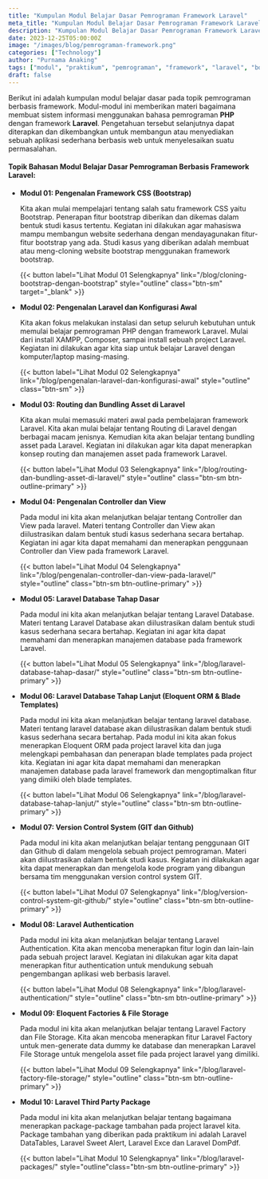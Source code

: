 ```yaml
---
title: "Kumpulan Modul Belajar Dasar Pemrograman Framework Laravel"
meta_title: "Kumpulan Modul Belajar Dasar Pemrograman Framework Laravel"
description: "Kumpulan Modul Belajar Dasar Pemrograman Framework Laravel"
date: 2023-12-25T05:00:00Z
image: "/images/blog/pemrograman-framework.png"
categories: ["Technology"]
author: "Purnama Anaking"
tags: ["modul", "praktikum", "pemrograman", "framework", "laravel", "bootstrap"]
draft: false
---
```


Berikut ini adalah kumpulan modul belajar dasar pada topik pemrograman berbasis framework. Modul-modul ini memberikan materi bagaimana membuat sistem informasi menggunakan bahasa pemrograman **PHP** dengan framework **Laravel**. Pengetahuan tersebut selanjutnya dapat diterapkan dan dikembangkan untuk membangun atau menyediakan sebuah aplikasi sederhana berbasis web untuk menyelesaikan suatu permasalahan.

#### Topik Bahasan Modul Belajar Dasar Pemrograman Berbasis Framework Laravel:

- **Modul 01: Pengenalan Framework CSS (Bootstrap)**

  Kita akan mulai mempelajari tentang salah satu framework CSS yaitu Bootstrap. Penerapan fitur bootstrap diberikan dan dikemas dalam bentuk studi kasus tertentu. Kegiatan ini dilakukan agar mahasiswa mampu membangun website sederhana dengan mendayagunakan fitur-fitur bootstrap yang ada. Studi kasus yang diberikan adalah membuat atau meng-cloning website bootstrap menggunakan framework bootstrap.

  {{< button label="Lihat Modul 01 Selengkapnya" link="/blog/cloning-bootstrap-dengan-bootstrap" style="outline" class="btn-sm" target="_blank" >}}

- **Modul 02: Pengenalan Laravel dan Konfigurasi Awal**

  Kita akan fokus melakukan instalasi dan setup seluruh kebutuhan untuk memulai belajar pemrograman PHP dengan framework Laravel. Mulai dari install XAMPP, Composer, sampai install sebuah project Laravel. Kegiatan ini dilakukan agar kita siap untuk belajar Laravel dengan komputer/laptop masing-masing.

  {{< button label="Lihat Modul 02 Selengkapnya" link="/blog/pengenalan-laravel-dan-konfigurasi-awal" style="outline" class="btn-sm" >}}

- **Modul 03: Routing dan Bundling Asset di Laravel**

  Kita akan mulai memasuki materi awal pada pembelajaran framework Laravel. Kita akan mulai belajar tentang Routing di Laravel dengan berbagai macam jenisnya. Kemudian kita akan belajar tentang bundling asset pada Laravel. Kegiatan ini dilakukan agar kita dapat menerapkan konsep routing dan manajemen asset pada framework Laravel.

  {{< button label="Lihat Modul 03 Selengkapnya" link="/blog/routing-dan-bundling-asset-di-laravel/" style="outline" class="btn-sm btn-outline-primary" >}}

- **Modul 04: Pengenalan Controller dan View**

  Pada modul ini kita akan melanjutkan belajar tentang Controller dan View pada laravel. Materi tentang Controller dan View akan diilustrasikan dalam bentuk studi kasus sederhana secara bertahap. Kegiatan ini agar kita dapat memahami dan menerapkan penggunaan Controller dan View pada framework Laravel.

  {{< button label="Lihat Modul 04 Selengkapnya" link="/blog/pengenalan-controller-dan-view-pada-laravel/" style="outline" class="btn-sm btn-outline-primary" >}}

- **Modul 05: Laravel Database Tahap Dasar**

  Pada modul ini kita akan melanjutkan belajar tentang Laravel Database. Materi tentang Laravel Database akan diilustrasikan dalam bentuk studi kasus sederhana secara bertahap. Kegiatan ini agar kita dapat memahami dan menerapkan manajemen database pada framework Laravel.

  {{< button label="Lihat Modul 05 Selengkapnya" link="/blog/laravel-database-tahap-dasar/" style="outline" class="btn-sm btn-outline-primary" >}}

- **Modul 06: Laravel Database Tahap Lanjut (Eloquent ORM & Blade Templates)**

  Pada modul ini kita akan melanjutkan belajar tentang laravel database. Materi tentang laravel database akan diilustrasikan dalam bentuk studi kasus sederhana secara bertahap. Pada modul ini kita akan fokus menerapkan Eloquent ORM pada project laravel kita dan juga melengkapi pembahasan dan penerapan blade templates pada project kita. Kegiatan ini agar kita dapat memahami dan menerapkan manajemen database pada laravel framework dan mengoptimalkan fitur yang dimiiki oleh blade templates.

  {{< button label="Lihat Modul 06 Selengkapnya" link="/blog/laravel-database-tahap-lanjut/" style="outline" class="btn-sm btn-outline-primary" >}}

- **Modul 07: Version Control System (GIT dan Github)**

  Pada modul ini kita akan melanjutkan belajar tentang penggunaan GIT dan Github di dalam mengelola sebuah project pemrograman. Materi akan diilustrasikan dalam bentuk studi kasus. Kegiatan ini dilakukan agar kita dapat menerapkan dan mengelola kode program yang dibangun bersama tim menggunakan version control system GIT.

  {{< button label="Lihat Modul 07 Selengkapnya" link="/blog/version-control-system-git-github/" style="outline" class="btn-sm btn-outline-primary" >}}

- **Modul 08: Laravel Authentication**

  Pada modul ini kita akan melanjutkan belajar tentang Laravel Authentication. Kita akan mencoba menerapkan fitur login dan lain-lain pada sebuah project laravel. Kegiatan ini dilakukan agar kita dapat menerapkan fitur authentication untuk mendukung sebuah pengembangan aplikasi web berbasis laravel.

  {{< button label="Lihat Modul 08 Selengkapnya" link="/blog/laravel-authentication/" style="outline" class="btn-sm btn-outline-primary" >}}

- **Modul 09: Eloquent Factories & File Storage**

  Pada modul ini kita akan melanjutkan belajar tentang Laravel Factory dan File Storage. Kita akan mencoba menerapkan fitur Laravel Factory untuk men-generate data dummy ke database dan menerapkan Laravel File Storage untuk mengelola asset file pada project laravel yang dimiliki.

  {{< button label="Lihat Modul 09 Selengkapnya" link="/blog/laravel-factory-file-storage/" style="outline" class="btn-sm btn-outline-primary" >}}

- **Modul 10: Laravel Third Party Package**

  Pada modul ini kita akan melanjutkan belajar tentang bagaimana menerapkan package-package tambahan pada project laravel kita. Package tambahan yang diberikan pada praktikum ini adalah Laravel DataTables, Laravel Sweet Alert, Laravel Exce dan Laravel DomPdf.

  {{< button label="Lihat Modul 10 Selengkapnya" link="/blog/laravel-packages/" style="outline"class="btn-sm btn-outline-primary" >}}
